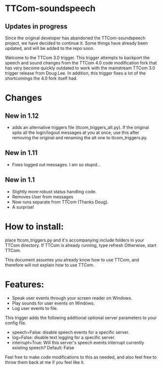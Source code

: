 # TTCom-soundspeech

## Updates in progress
Since the original developer has abandoned the TTCom-soundspeech project, we have decided to continue it. Some things have already been updated, and will be added to the repo soon.

Welcome to the TTCom 3.0 trigger.
This trigger attempts to backport the speech and sound changes from the TTCom 4.0 code modification fork that has very become quickly outdated to work with the mainstream TTCom 3.0 trigger release from Doug Lee.
In addition, this trigger fixes a lot of the shortcomings the 4.0 fork itself had.

# Changes
## New in 1.12
* adds an alternative triggers file (ttcom_triggers_alt.py). If the original spits all the login/logout messages at you at once, use this after removing the original and renaming the alt one to ttcom_triggers.py.
## New in 1.11
* Fixes logged out messages. I am so stupid...
## New in 1.1
* Slightly more robust status handling code.
* Removes User from messages
* Now runs separate from TTCom (Thanks Doug).
* A surprise!

# How to install:
place ttcom_triggers.py and it's accompanying include folders in your TTCom directory.
If TTCom is already running, type refresh
Otherwise, start TTCom.

This document assumes you already know how to use TTCom, and therefore will not explain how to use TTCom.

# Features:
* Speak user events through your screen reader on Windows.
* Play sounds for user events on Windows.
* Log user events to file.

This trigger adds the following additional optional server parameters to your config file.
* speech=False: disable speech events for a specific server.
* log=False: disable text logging for a specific server.
* interrupt=True: Will this server's speech events interrupt currently existing speech? Default: False

Feel free to make code modifications to this as needed, and also feel free to throw them back at me if you feel like it.
